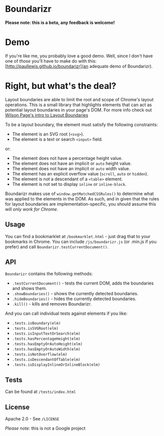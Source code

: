 # Boundarizr

**Please note: this is a beta, any feedback is welcome!**

# Demo

If you're like me, you probably love a good demo. Well, since I don't have one
of _those_ you'll have to make do with this: [http://paullewis.github.io/boundarizr](an adequate demo of Boundarizr).

# Right, but what's the deal?

Layout boundaries are able to limit the root and scope of Chrome's layout
operations. This is a small library that highlights elements that can act as
potential layout boundaries in your page's DOM. For more info check out [Wilson Page's intro to Layout Boundaries](http://wilsonpage.co.uk/introducing-layout-boundaries/)

To be a layout boundary, the element must satisfy the following constraints:

* The element is an SVG root (`<svg>`).
* The element is a text or search `<input>` field.

or:

* The element does not have a percentage height value.
* The element does not have an implicit or `auto` height value.
* The element does not have an implicit or `auto` width value.
* The element has an explicit overflow value (`scroll`, `auto` or `hidden`).
* The element is not a descendant of a `<table>` element.
* The element is not set to display `inline` or `inline-block`.

Boundarizr makes use of `window.getMatchedCSSRules()` to determine what was applied to the elements in the DOM. As such, and in given that the rules for layout boundaries are implementation-specific, you should assume this will _only work for Chrome_.

## Usage

You can find a bookmarklet at `/bookmarklet.html` - just drag that to your
bookmarks in Chrome. You can include `/js/boundarizr.js` (or .min.js if you
prefer) and call `Boundarizr.testCurrentDocument()`.

## API

`Boundarizr` contains the following methods:

* `.testCurrentDocument()` - tests the current DOM, adds the boundaries and shows them.
* `.showBoundaries()` - shows the currently detected boundaries.
* `.hideBoundaries()` - hides the currently detected boundaries.
* `.kill()` - kills and removes Boundarizr.

And you can call individual tests against elements if you like:

* `.tests.isBoundary(elm)`
* `.tests.isSVGRoot(elm)`
* `.tests.isInputTextOrSearch(elm)`
* `.tests.hasPercentageHeight(elm)`
* `.tests.hasEmptyOrAutoHeight(elm)`
* `.tests.hasEmptyOrAutoWidth(elm)`
* `.tests.isNotOverflow(elm)`
* `.tests.isDescendantOfTable(elm)`
* `.tests.isDisplayInlineOrInlineBlock(elm)`

## Tests

Can be found at `/tests/index.html`

## License

Apache 2.0 - See `/LICENSE`

*Please note:* this is not a Google project
